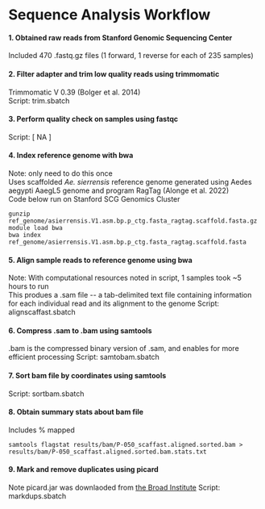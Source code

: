 # Sequence Analysis Workflow 

#### 1. Obtained raw reads from Stanford Genomic Sequencing Center   
Included 470 .fastq.gz files (1 forward, 1 reverse for each of 235 samples)

#### 2. Filter adapter and trim low quality reads using trimmomatic
Trimmomatic V 0.39 (Bolger et al. 2014)  
Script: trim.sbatch

#### 3. Perform quality check on samples using fastqc
Script: [ NA ]

#### 4. Index reference genome with bwa
Note: only need to do this once   
Uses scaffolded *Ae. sierrensis* reference genome generated using Aedes aegypti AaegL5 genome and program RagTag (Alonge et al. 2022)   
Code below run on Stanford SCG Genomics Cluster  
```
gunzip ref_genome/asierrensis.V1.asm.bp.p_ctg.fasta_ragtag.scaffold.fasta.gz
module load bwa
bwa index ref_genome/asierrensis.V1.asm.bp.p_ctg.fasta_ragtag.scaffold.fasta
```
#### 5. Align sample reads to reference genome using bwa
Note: With computational resources noted in script, 1 samples took ~5 hours to run   
This produes a .sam file -- a tab-delimited text file containing information for each individual read and its alignment to the genome
Script: alignscaffast.sbatch

#### 6. Compress .sam to .bam using samtools
.bam is the compressed binary version of .sam, and enables for more efficient processing
Script: samtobam.sbatch

#### 7. Sort bam file by coordinates using samtools
Script: sortbam.sbatch

#### 8. Obtain summary stats about bam file 
Includes % mapped
```
samtools flagstat results/bam/P-050_scaffast.aligned.sorted.bam > results/bam/P-050_scaffast.aligned.sorted.bam.stats.txt
```

#### 9. Mark and remove duplicates using picard
Note picard.jar was downlaoded from [the Broad Institute](https://broadinstitute.github.io/picard/)
Script: markdups.sbatch
